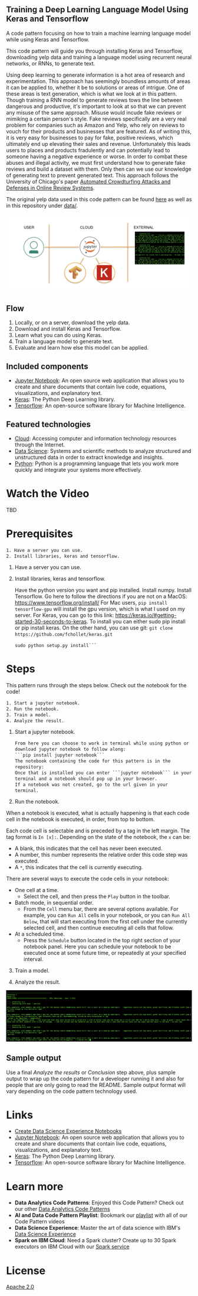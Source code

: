 ## Training a Deep Learning Language Model Using Keras and Tensorflow
A code pattern focusing on how to train a machine learning language model while using Keras and Tensorflow.

This code pattern will guide you through installing Keras and Tensorflow, downloading yelp data and training a language model using recurrent neural networks, or RNNs, to generate text.

Using deep learning to generate information is a hot area of research and experimentation. This approach has seemingly boundless amounts of areas it can be applied to, whether it be to solutions or areas of intrigue. One of these areas is text generation, which is what we look at in this pattern. Though training a RNN model to generate reviews tows the line between dangerous and productive, it's important to look at so that we can prevent any misuse of the same approach. Misuse would incude fake reviews or mimiking a certain person's style. Fake reviews specifically are a very real problem for companies such as Amazon and Yelp, who rely on reviews to vouch for their products and businesses that are featured. As of writing this, it is very easy for businesses to pay for fake, positive reviews, which ultimately end up elevating their sales and revenue. Unfortunately this leads users to places and products fradulently and can potentially lead to someone having a negative experience or worse. In order to combat these abuses and illegal activity, we must first understand how to generate fake reviews and build a dataset with them. Only then can we use our knowledge of generating text to prevent generated text. This approach follows the University of Chicago's paper [Automated Crowdturfing Attacks and Defenses in
Online Review Systems](https://arxiv.org/pdf/1708.08151.pdf).

The original yelp data used in this code pattern can be found [here](https://www.kaggle.com/c/yelp-recruiting/data) as well as in this repository under [data/](https://github.com/MadisonJMyers/Training-a-Deep-Learning-Language-Model-Using-Keras-and-Tensorflow/tree/master/data). 

![](doc/source/images/architecture.png)

## Flow

1. Locally, or on a server, download the yelp data.
2. Download and install Keras and Tensorflow.
3. Learn what you can do using Keras.
4. Train a language model to generate text.
5. Evaluate and learn how else this model can be applied.

## Included components

* [Jupyter Notebook](http://jupyter.org/): An open source web application that allows you to create and share documents that contain live code, equations, visualizations, and explanatory text.
* [Keras](https://keras.io/): The Python Deep Learning library.
* [Tensorflow](https://www.tensorflow.org/): An open-source software library for Machine Intelligence.

## Featured technologies

* [Cloud](https://www.ibm.com/developerworks/learn/cloud/): Accessing computer and information technology resources through the Internet.
* [Data Science](https://medium.com/ibm-data-science-experience/): Systems and scientific methods to analyze structured and unstructured data in order to extract knowledge and insights.
* [Python](https://www.python.org/): Python is a programming language that lets you work more quickly and integrate your systems more effectively.

# Watch the Video
TBD


# Prerequisites

    1. Have a server you can use.
    2. Install libraries, keras and tensorflow.
    
1. Have a server you can use.

2. Install libraries, keras and tensorflow.

    Have the python version you want and pip installed.
    Install numpy.
    Install Tensorflow. Go here to follow the directions if you are not on a MacOS: https://www.tensorflow.org/install/
    For Mac users, ```pip install tensorflow-gpu``` will install the gpu version, which is what I used on my server.
    For Keras, you can go to this link: https://keras.io/#getting-started-30-seconds-to-keras. 
    To install you can either sudo pip install or pip install keras. On the other hand, you can use git:
    ```git clone https://github.com/fchollet/keras.git```
    ```cd keras
    sudo python setup.py install```

# Steps

This pattern runs through the steps below. Check out the notebook for the code!

    1. Start a jupyter notebook.
    2. Run the notebook.
    3. Train a model.
    4. Analyze the result.

1. Start a jupyter notebook.

       From here you can choose to work in terminal while using python or download jupyter notebook to follow along:
       ```pip install jupyter notebook```
       The notebook containing the code for this pattern is in the repository: 
       Once that is installed you can enter ```jupyter notebook``` in your terminal and a notebook should pop up in your browser.
       If a notebook was not created, go to the url given in your terminal.
   
2. Run the notebook.
 
When a notebook is executed, what is actually happening is that each code cell in
the notebook is executed, in order, from top to bottom.

Each code cell is selectable and is preceded by a tag in the left margin. The tag
format is `In [x]:`. Depending on the state of the notebook, the `x` can be:

* A blank, this indicates that the cell has never been executed.
* A number, this number represents the relative order this code step was executed.
* A `*`, this indicates that the cell is currently executing.

There are several ways to execute the code cells in your notebook:

* One cell at a time.
  * Select the cell, and then press the `Play` button in the toolbar.
* Batch mode, in sequential order.
  * From the `Cell` menu bar, there are several options available. For example, you
    can `Run All` cells in your notebook, or you can `Run All Below`, that will
    start executing from the first cell under the currently selected cell, and then
    continue executing all cells that follow.
* At a scheduled time.
  * Press the `Schedule` button located in the top right section of your notebook
    panel. Here you can schedule your notebook to be executed once at some future
    time, or repeatedly at your specified interval.
    
3. Train a model.


4. Analyze the result.

![](doc/source/images/Screen%20Shot%202017-12-07%20at%2011.16.22%20AM.png)

## Sample output

Use a final _Analyze the results_ or _Conclusion_ step above, plus sample output to wrap up the code pattern for a developer running it and also for people that are only going to read the README. Sample output format will vary depending on the code pattern technology used.


# Links

* [Create Data Science Experience Notebooks](https://datascience.ibm.com/docs/content/analyze-data/creating-notebooks.html)
* [Jupyter Notebook](http://jupyter.org/): An open source web application that allows you to create and share documents that contain live code, equations, visualizations, and explanatory text.
* [Keras](https://keras.io/): The Python Deep Learning library.
* [Tensorflow](https://www.tensorflow.org/): An open-source software library for Machine Intelligence.


# Learn more

* **Data Analytics Code Patterns**: Enjoyed this Code Pattern? Check out our other [Data Analytics Code Patterns](https://developer.ibm.com/code/technologies/data-science/)
* **AI and Data Code Pattern Playlist**: Bookmark our [playlist](https://www.youtube.com/playlist?list=PLzUbsvIyrNfknNewObx5N7uGZ5FKH0Fde) with all of our Code Pattern videos
* **Data Science Experience**: Master the art of data science with IBM's [Data Science Experience](https://datascience.ibm.com/)
* **Spark on IBM Cloud**: Need a Spark cluster? Create up to 30 Spark executors on IBM Cloud with our [Spark service](https://console.bluemix.net/catalog/services/apache-spark)

# License
[Apache 2.0](LICENSE)
